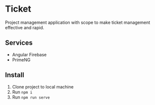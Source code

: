 # Ticket

Project management application with scope to make ticket management effective and rapid.

## Services

- Angular Firebase
- PrimeNG

## Install

1. Clone project to local machine
2. Run `npm i`
3. Run `npm run serve`
